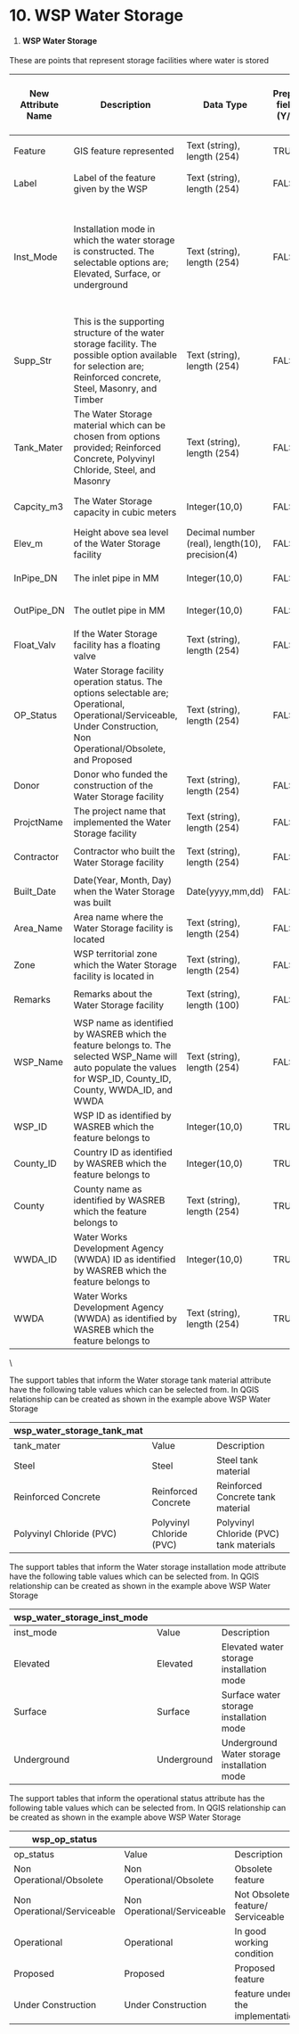 # 10. WSP Water Storage

1. #### WSP Water Storage

These are points that represent storage facilities where water is stored

| New Attribute Name | Description                                                                                                                                                             | Data Type                                       | Prepop field? (Y/N) | Drop Down list field? (Y/N) | If Yes, List all possible answers                   | Conditions                                                                                 | Alias Name for Display | Field for classification if any |
| ------------------ | ----------------------------------------------------------------------------------------------------------------------------------------------------------------------- | ----------------------------------------------- | ------------------- | --------------------------- | --------------------------------------------------- | ------------------------------------------------------------------------------------------ | ---------------------- | ------------------------------- |
| Feature            | GIS feature represented                                                                                                                                                 | Text (string), length (254)                     | TRUE                | FALSE                       | <p><br></p>                                         | <p><br></p>                                                                                | Feature                | <p><br></p>                     |
| Label              | Label of the feature given by the WSP                                                                                                                                   | Text (string), length (254)                     | FALSE               | FALSE                       | <p><br></p>                                         | <p><br></p>                                                                                | Label                  | <p><br></p>                     |
| Inst\_Mode         | Installation mode in which the water storage is constructed. The selectable options are; Elevated, Surface, or underground                                              | Text (string), length (254)                     | FALSE               | TRUE                        | Elevated                                            | If user enters 'elevated' they must enter the 'support structure' Column; otherwise "NULL" | Installation Mode      | <p><br></p>                     |
| Supp\_Str          | This is the supporting structure of the water storage facility. The possible option available for selection are; Reinforced concrete, Steel, Masonry, and Timber        | Text (string), length (254)                     | FALSE               | TRUE                        | Reinforced Concrete                                 | <p><br></p>                                                                                | Support Structure      | <p><br></p>                     |
| Tank\_Mater        | The Water Storage material which can be chosen from options provided; Reinforced Concrete, Polyvinyl Chloride, Steel, and Masonry                                       | Text (string), length (254)                     | FALSE               | TRUE                        | Reinforced Concrete                                 | <p><br></p>                                                                                | Tank Material          | <p><br></p>                     |
| Capcity\_m3        | The Water Storage capacity in cubic meters                                                                                                                              | Integer(10,0)                                   | FALSE               | FALSE                       | <p><br></p>                                         | <p><br></p>                                                                                | Storage Capacity (M3)  | <p><br></p>                     |
| Elev\_m            | Height above sea level of the Water Storage facility                                                                                                                    | Decimal number (real), length(10), precision(4) | FALSE               | FALSE                       | <p><br></p>                                         | <p><br></p>                                                                                | Elevation (M)          | <p><br></p>                     |
| InPipe\_DN         | The inlet pipe in MM                                                                                                                                                    | Integer(10,0)                                   | FALSE               | FALSE                       | <p><br></p>                                         | <p><br></p>                                                                                | In Pipe Diameter       | <p><br></p>                     |
| OutPipe\_DN        | The outlet pipe in MM                                                                                                                                                   | Integer(10,0)                                   | FALSE               | FALSE                       | <p><br></p>                                         | <p><br></p>                                                                                | Out Pipe Diameter      | <p><br></p>                     |
| Float\_Valv        | If the Water Storage facility has a floating valve                                                                                                                      | Text (string), length (254)                     | FALSE               | FALSE                       | <p><br></p>                                         | <p><br></p>                                                                                | Float Valve (Y/N)      | <p><br></p>                     |
| OP\_Status         | Water Storage facility operation status. The options selectable are; Operational, Operational/Serviceable, Under Construction, Non Operational/Obsolete, and Proposed   | Text (string), length (254)                     | FALSE               | TRUE                        | Operational                                         | <p><br></p>                                                                                | Operational Status     | Non Operational/Serviceable     |
| Donor              | Donor who funded the construction of the Water Storage facility                                                                                                         | Text (string), length (254)                     | FALSE               | FALSE                       | <p><br></p>                                         | <p><br></p>                                                                                | Donor                  | <p><br></p>                     |
| ProjctName         | The project name that implemented the Water Storage facility                                                                                                            | Text (string), length (254)                     | FALSE               | FALSE                       | <p><br></p>                                         | <p><br></p>                                                                                | Project                | <p><br></p>                     |
| Contractor         | Contractor who built the Water Storage facility                                                                                                                         | Text (string), length (254)                     | FALSE               | FALSE                       | <p><br></p>                                         | <p><br></p>                                                                                | Contractor             | <p><br></p>                     |
| Built\_Date        | Date(Year, Month, Day) when the Water Storage was built                                                                                                                 | Date(yyyy,mm,dd)                                | FALSE               | FALSE                       | <p><br></p>                                         | <p><br></p>                                                                                | Built Date             | <p><br></p>                     |
| Area\_Name         | Area name where the Water Storage facility is located                                                                                                                   | Text (string), length (254)                     | FALSE               | FALSE                       | <p><br></p>                                         | <p><br></p>                                                                                | Area Name              | <p><br></p>                     |
| Zone               | WSP territorial zone which the Water Storage facility is located in                                                                                                     | Text (string), length (254)                     | FALSE               | FALSE                       | <p><br></p>                                         | <p><br></p>                                                                                | Zone                   | <p><br></p>                     |
| Remarks            | Remarks about the Water Storage facility                                                                                                                                | Text (string), length (100)                     | FALSE               | FALSE                       | <p><br></p>                                         | <p><br></p>                                                                                | Remarks                | <p><br></p>                     |
| WSP\_Name          | WSP name as identified by WASREB which the feature belongs to. The selected WSP\_Name will auto populate the values for WSP\_ID, County\_ID, County, WWDA\_ID, and WWDA | Text (string), length (254)                     | FALSE               | FALSE                       | Selection of WSP\_Alias Name from the WSP\_ID Table | <p><br></p>                                                                                | WSP Name               | <p><br></p>                     |
| WSP\_ID            | WSP ID as identified by WASREB which the feature belongs to                                                                                                             | Integer(10,0)                                   | TRUE                | FALSE                       | <p><br></p>                                         | <p><br></p>                                                                                | WSP ID                 | <p><br></p>                     |
| County\_ID         | Country ID as identified by WASREB which the feature belongs to                                                                                                         | Integer(10,0)                                   | TRUE                | FALSE                       | <p><br></p>                                         | <p><br></p>                                                                                | County ID              | <p><br></p>                     |
| County             | County name as identified by WASREB which the feature belongs to                                                                                                        | Text (string), length (254)                     | TRUE                | FALSE                       | <p><br></p>                                         | <p><br></p>                                                                                | County                 | <p><br></p>                     |
| WWDA\_ID           | Water Works Development Agency (WWDA) ID as identified by WASREB which the feature belongs to                                                                           | Integer(10,0)                                   | TRUE                | FALSE                       | <p><br></p>                                         | <p><br></p>                                                                                | WWDA ID                | <p><br></p>                     |
| WWDA               | Water Works Development Agency (WWDA) as identified by WASREB which the feature belongs to                                                                              | Text (string), length (254)                     | TRUE                | FALSE                       | <p><br></p>                                         | <p><br></p>                                                                                | WWDA                   | <p><br></p>                     |

\


The support tables that inform the Water storage tank material attribute have the following table values which can be selected from. In QGIS relationship can be created as shown in the example above WSP Water Storage

| wsp\_water\_storage\_tank\_mat |                          |                                         |
| ------------------------------ | ------------------------ | --------------------------------------- |
| tank\_mater                    | Value                    | Description                             |
| Steel                          | Steel                    | Steel tank material                     |
| Reinforced Concrete            | Reinforced Concrete      | Reinforced Concrete tank material       |
| Polyvinyl Chloride (PVC)       | Polyvinyl Chloride (PVC) | Polyvinyl Chloride (PVC) tank materials |

&#x20;

The support tables that inform the Water storage installation mode attribute have the following table values which can be selected from. In QGIS relationship can be created as shown in the example above WSP Water Storage

&#x20;

| wsp\_water\_storage\_inst\_mode |             |                                             |
| ------------------------------- | ----------- | ------------------------------------------- |
| inst\_mode                      | Value       | Description                                 |
| Elevated                        | Elevated    | Elevated water storage installation mode    |
| Surface                         | Surface     | Surface water storage installation mode     |
| Underground                     | Underground | Underground Water storage installation mode |

&#x20;

The support tables that inform the operational status attribute has the following table values which can be selected from. In QGIS relationship can be created as shown in the example above WSP Water Storage

| wsp\_op\_status             |                             |                                   |
| --------------------------- | --------------------------- | --------------------------------- |
| op\_status                  | Value                       | Description                       |
| Non Operational/Obsolete    | Non Operational/Obsolete    | Obsolete feature                  |
| Non Operational/Serviceable | Non Operational/Serviceable | Not Obsolete feature/ Serviceable |
| Operational                 | Operational                 | In good working condition         |
| Proposed                    | Proposed                    | Proposed feature                  |
| Under Construction          | Under Construction          | feature under the implementation  |
